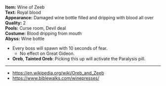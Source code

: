 **Item:** Wine of Zeeb
<br>
**Text:** Royal blood
<br>
**Appearance:** Damaged wine bottle filled and dripping with blood all over
<br>
**Quality:** 2
<br>
**Pools:** Curse room, Devil deal
<br>
**Costume:** Blood dripping from mouth
<br>
**Abyss:** Wine bottle

- Every boss will spawn with 10 seconds of fear.
  - No effect on Great Gideon.
- **Oreb**, **Tainted Oreb**: Picking this up will activate the Paralysis pill.

---

- https://en.wikipedia.org/wiki/Oreb_and_Zeeb
- https://www.biblewalks.com/winepresses/
